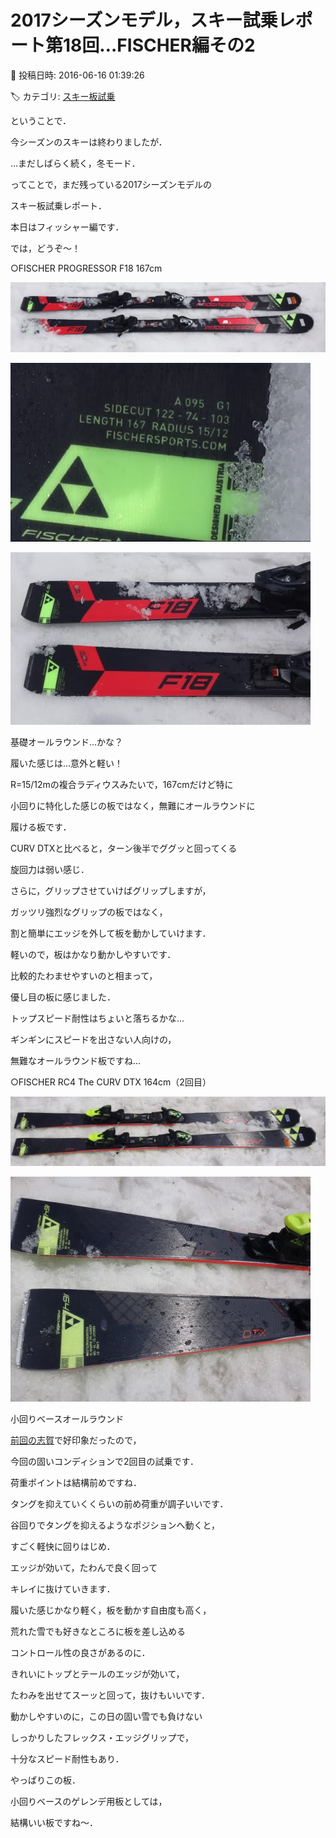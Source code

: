 # 2017シーズンモデル，スキー試乗レポート第18回…FISCHER編その2

📅 投稿日時: 2016-06-16 01:39:26

🏷️ カテゴリ: [スキー板試乗](c0bd8048615710cee890e403a36cc9a2b.md)

ということで．


今シーズンのスキーは終わりましたが．


…まだしばらく続く，冬モード．





ってことで，まだ残っている2017シーズンモデルの


スキー板試乗レポート．


本日はフィッシャー編です．





では，どうぞ～！[]()





○FISCHER PROGRESSOR F18 167cm







![4e3324e33b34bc48c93385c620afdada.jpg](images/4e3324e33b34bc48c93385c620afdada.jpg)









![854412521050e5e98dc498b6ccebbd4b.jpg](images/854412521050e5e98dc498b6ccebbd4b.jpg)









![11618168eb55b4299989698ba4c20aa6.jpg](images/11618168eb55b4299989698ba4c20aa6.jpg)







基礎オールラウンド…かな？





履いた感じは…意外と軽い！


R=15/12mの複合ラディウスみたいで，167cmだけど特に


小回りに特化した感じの板ではなく，無難にオールラウンドに


履ける板です．


CURV DTXと比べると，ターン後半でググッと回ってくる


旋回力は弱い感じ．





さらに，グリップさせていけばグリップしますが，


ガッツリ強烈なグリップの板ではなく，


割と簡単にエッジを外して板を動かしていけます．


軽いので，板はかなり動かしやすいです．


比較的たわませやすいのと相まって，


優し目の板に感じました．


トップスピード耐性はちょいと落ちるかな…





ギンギンにスピードを出さない人向けの，


無難なオールラウンド板ですね…[]()








○FISCHER RC4 The CURV DTX 164cm（2回目）







![2a6198a0fe4d75603e5a2383f4a1e4a4.jpg](images/2a6198a0fe4d75603e5a2383f4a1e4a4.jpg)









![a8297063eb3b9e9c76af20424fd65bb6.jpg](images/a8297063eb3b9e9c76af20424fd65bb6.jpg)







小回りベースオールラウンド





[前回の志賀](ec14bcfb00dde81784374c104b1984444.md)で好印象だったので，


今回の固いコンディションで2回目の試乗です．





荷重ポイントは結構前めですね．


タングを抑えていくくらいの前め荷重が調子いいです．





谷回りでタングを抑えるようなポジションへ動くと，


すごく軽快に回りはじめ．


エッジが効いて，たわんで良く回って


キレイに抜けていきます．





履いた感じかなり軽く，板を動かす自由度も高く，


荒れた雪でも好きなところに板を差し込める


コントロール性の良さがあるのに．


きれいにトップとテールのエッジが効いて，


たわみを出せてスーッと回って，抜けもいいです．





動かしやすいのに，この日の固い雪でも負けない


しっかりしたフレックス・エッジグリップで，


十分なスピード耐性もあり．


やっぱりこの板．


小回りベースのゲレンデ用板としては，


結構いい板ですね～．
